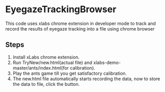 # EyegazeTrackingBrowser

This code uses xlabs chrome extension in developer mode to track and record 
the results of eyegaze tracking into a file using chrome browser

## Steps

1. Install xLabs chrome extension.
2. Run TryNew/new.html(actual file) and xlabs-demo-master/ants/index.html(for calibration).
3. Play the ants game till you get satisfactory calibration.
4. The new.html file automatically starts recording the data, now to store the data to file, click the button.